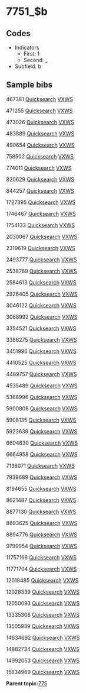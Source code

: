 # 7751\_$b

## Codes

-   Indicators
    -   First: 1
    -   Second: \_
-   Subfield: b

## Sample bibs

467381 [Quicksearch](https://search.library.yale.edu/catalog/467381) [VXWS](http://prodorbis.library.yale.edu:7014/vxws/GetHoldingsService?bibId=467381)

471255 [Quicksearch](https://search.library.yale.edu/catalog/471255) [VXWS](http://prodorbis.library.yale.edu:7014/vxws/GetHoldingsService?bibId=471255)

473026 [Quicksearch](https://search.library.yale.edu/catalog/473026) [VXWS](http://prodorbis.library.yale.edu:7014/vxws/GetHoldingsService?bibId=473026)

483889 [Quicksearch](https://search.library.yale.edu/catalog/483889) [VXWS](http://prodorbis.library.yale.edu:7014/vxws/GetHoldingsService?bibId=483889)

490654 [Quicksearch](https://search.library.yale.edu/catalog/490654) [VXWS](http://prodorbis.library.yale.edu:7014/vxws/GetHoldingsService?bibId=490654)

758502 [Quicksearch](https://search.library.yale.edu/catalog/758502) [VXWS](http://prodorbis.library.yale.edu:7014/vxws/GetHoldingsService?bibId=758502)

774011 [Quicksearch](https://search.library.yale.edu/catalog/774011) [VXWS](http://prodorbis.library.yale.edu:7014/vxws/GetHoldingsService?bibId=774011)

820629 [Quicksearch](https://search.library.yale.edu/catalog/820629) [VXWS](http://prodorbis.library.yale.edu:7014/vxws/GetHoldingsService?bibId=820629)

844257 [Quicksearch](https://search.library.yale.edu/catalog/844257) [VXWS](http://prodorbis.library.yale.edu:7014/vxws/GetHoldingsService?bibId=844257)

1727395 [Quicksearch](https://search.library.yale.edu/catalog/1727395) [VXWS](http://prodorbis.library.yale.edu:7014/vxws/GetHoldingsService?bibId=1727395)

1746467 [Quicksearch](https://search.library.yale.edu/catalog/1746467) [VXWS](http://prodorbis.library.yale.edu:7014/vxws/GetHoldingsService?bibId=1746467)

1754133 [Quicksearch](https://search.library.yale.edu/catalog/1754133) [VXWS](http://prodorbis.library.yale.edu:7014/vxws/GetHoldingsService?bibId=1754133)

2030067 [Quicksearch](https://search.library.yale.edu/catalog/2030067) [VXWS](http://prodorbis.library.yale.edu:7014/vxws/GetHoldingsService?bibId=2030067)

2319619 [Quicksearch](https://search.library.yale.edu/catalog/2319619) [VXWS](http://prodorbis.library.yale.edu:7014/vxws/GetHoldingsService?bibId=2319619)

2493777 [Quicksearch](https://search.library.yale.edu/catalog/2493777) [VXWS](http://prodorbis.library.yale.edu:7014/vxws/GetHoldingsService?bibId=2493777)

2538789 [Quicksearch](https://search.library.yale.edu/catalog/2538789) [VXWS](http://prodorbis.library.yale.edu:7014/vxws/GetHoldingsService?bibId=2538789)

2584613 [Quicksearch](https://search.library.yale.edu/catalog/2584613) [VXWS](http://prodorbis.library.yale.edu:7014/vxws/GetHoldingsService?bibId=2584613)

2926405 [Quicksearch](https://search.library.yale.edu/catalog/2926405) [VXWS](http://prodorbis.library.yale.edu:7014/vxws/GetHoldingsService?bibId=2926405)

3046122 [Quicksearch](https://search.library.yale.edu/catalog/3046122) [VXWS](http://prodorbis.library.yale.edu:7014/vxws/GetHoldingsService?bibId=3046122)

3068992 [Quicksearch](https://search.library.yale.edu/catalog/3068992) [VXWS](http://prodorbis.library.yale.edu:7014/vxws/GetHoldingsService?bibId=3068992)

3354521 [Quicksearch](https://search.library.yale.edu/catalog/3354521) [VXWS](http://prodorbis.library.yale.edu:7014/vxws/GetHoldingsService?bibId=3354521)

3386275 [Quicksearch](https://search.library.yale.edu/catalog/3386275) [VXWS](http://prodorbis.library.yale.edu:7014/vxws/GetHoldingsService?bibId=3386275)

3451996 [Quicksearch](https://search.library.yale.edu/catalog/3451996) [VXWS](http://prodorbis.library.yale.edu:7014/vxws/GetHoldingsService?bibId=3451996)

4410525 [Quicksearch](https://search.library.yale.edu/catalog/4410525) [VXWS](http://prodorbis.library.yale.edu:7014/vxws/GetHoldingsService?bibId=4410525)

4489757 [Quicksearch](https://search.library.yale.edu/catalog/4489757) [VXWS](http://prodorbis.library.yale.edu:7014/vxws/GetHoldingsService?bibId=4489757)

4535489 [Quicksearch](https://search.library.yale.edu/catalog/4535489) [VXWS](http://prodorbis.library.yale.edu:7014/vxws/GetHoldingsService?bibId=4535489)

5368996 [Quicksearch](https://search.library.yale.edu/catalog/5368996) [VXWS](http://prodorbis.library.yale.edu:7014/vxws/GetHoldingsService?bibId=5368996)

5900808 [Quicksearch](https://search.library.yale.edu/catalog/5900808) [VXWS](http://prodorbis.library.yale.edu:7014/vxws/GetHoldingsService?bibId=5900808)

5908135 [Quicksearch](https://search.library.yale.edu/catalog/5908135) [VXWS](http://prodorbis.library.yale.edu:7014/vxws/GetHoldingsService?bibId=5908135)

5923639 [Quicksearch](https://search.library.yale.edu/catalog/5923639) [VXWS](http://prodorbis.library.yale.edu:7014/vxws/GetHoldingsService?bibId=5923639)

6604630 [Quicksearch](https://search.library.yale.edu/catalog/6604630) [VXWS](http://prodorbis.library.yale.edu:7014/vxws/GetHoldingsService?bibId=6604630)

6664958 [Quicksearch](https://search.library.yale.edu/catalog/6664958) [VXWS](http://prodorbis.library.yale.edu:7014/vxws/GetHoldingsService?bibId=6664958)

7138071 [Quicksearch](https://search.library.yale.edu/catalog/7138071) [VXWS](http://prodorbis.library.yale.edu:7014/vxws/GetHoldingsService?bibId=7138071)

7939689 [Quicksearch](https://search.library.yale.edu/catalog/7939689) [VXWS](http://prodorbis.library.yale.edu:7014/vxws/GetHoldingsService?bibId=7939689)

8194655 [Quicksearch](https://search.library.yale.edu/catalog/8194655) [VXWS](http://prodorbis.library.yale.edu:7014/vxws/GetHoldingsService?bibId=8194655)

8621487 [Quicksearch](https://search.library.yale.edu/catalog/8621487) [VXWS](http://prodorbis.library.yale.edu:7014/vxws/GetHoldingsService?bibId=8621487)

8877130 [Quicksearch](https://search.library.yale.edu/catalog/8877130) [VXWS](http://prodorbis.library.yale.edu:7014/vxws/GetHoldingsService?bibId=8877130)

8893625 [Quicksearch](https://search.library.yale.edu/catalog/8893625) [VXWS](http://prodorbis.library.yale.edu:7014/vxws/GetHoldingsService?bibId=8893625)

8894776 [Quicksearch](https://search.library.yale.edu/catalog/8894776) [VXWS](http://prodorbis.library.yale.edu:7014/vxws/GetHoldingsService?bibId=8894776)

9799954 [Quicksearch](https://search.library.yale.edu/catalog/9799954) [VXWS](http://prodorbis.library.yale.edu:7014/vxws/GetHoldingsService?bibId=9799954)

11757166 [Quicksearch](https://search.library.yale.edu/catalog/11757166) [VXWS](http://prodorbis.library.yale.edu:7014/vxws/GetHoldingsService?bibId=11757166)

11771704 [Quicksearch](https://search.library.yale.edu/catalog/11771704) [VXWS](http://prodorbis.library.yale.edu:7014/vxws/GetHoldingsService?bibId=11771704)

12018485 [Quicksearch](https://search.library.yale.edu/catalog/12018485) [VXWS](http://prodorbis.library.yale.edu:7014/vxws/GetHoldingsService?bibId=12018485)

12028339 [Quicksearch](https://search.library.yale.edu/catalog/12028339) [VXWS](http://prodorbis.library.yale.edu:7014/vxws/GetHoldingsService?bibId=12028339)

12050093 [Quicksearch](https://search.library.yale.edu/catalog/12050093) [VXWS](http://prodorbis.library.yale.edu:7014/vxws/GetHoldingsService?bibId=12050093)

13335308 [Quicksearch](https://search.library.yale.edu/catalog/13335308) [VXWS](http://prodorbis.library.yale.edu:7014/vxws/GetHoldingsService?bibId=13335308)

13505939 [Quicksearch](https://search.library.yale.edu/catalog/13505939) [VXWS](http://prodorbis.library.yale.edu:7014/vxws/GetHoldingsService?bibId=13505939)

14634692 [Quicksearch](https://search.library.yale.edu/catalog/14634692) [VXWS](http://prodorbis.library.yale.edu:7014/vxws/GetHoldingsService?bibId=14634692)

14882734 [Quicksearch](https://search.library.yale.edu/catalog/14882734) [VXWS](http://prodorbis.library.yale.edu:7014/vxws/GetHoldingsService?bibId=14882734)

14992053 [Quicksearch](https://search.library.yale.edu/catalog/14992053) [VXWS](http://prodorbis.library.yale.edu:7014/vxws/GetHoldingsService?bibId=14992053)

15634969 [Quicksearch](https://search.library.yale.edu/catalog/15634969) [VXWS](http://prodorbis.library.yale.edu:7014/vxws/GetHoldingsService?bibId=15634969)

**Parent topic:**[775](../../tags/775/775.md)


